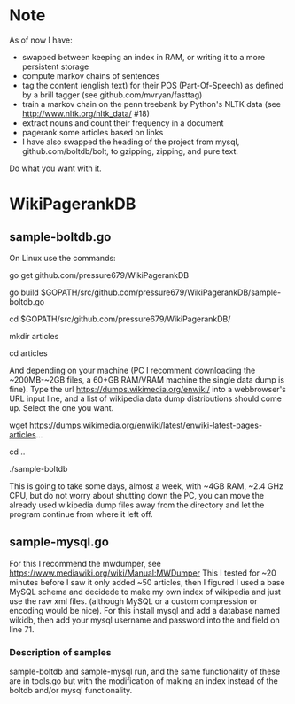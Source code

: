 # Note

As of now I have:
- swapped between keeping an index in RAM, or writing it to a more persistent storage
- compute markov chains of sentences
- tag the content (english text) for their POS (Part-Of-Speech) as defined by a brill tagger (see github.com/mvryan/fasttag)
- train a markov chain on the penn treebank by Python's NLTK data (see http://www.nltk.org/nltk_data/ #18)
- extract nouns and count their frequency in a document
- pagerank some articles based on links
- I have also swapped the heading of the project from mysql, github.com/boltdb/bolt, to gzipping, zipping, and pure text.

Do what you want with it.

# WikiPagerankDB

## sample-boltdb.go
On Linux use the commands:

go get github.com/pressure679/WikiPagerankDB

go build $GOPATH/src/github.com/pressure679/WikiPagerankDB/sample-boltdb.go

cd $GOPATH/src/github.com/pressure679/WikiPagerankDB/

mkdir articles

cd articles

And depending on your machine (PC I recomment downloading the ~200MB-~2GB files, a 60+GB RAM/VRAM machine the single data dump is fine). Type the url https://dumps.wikimedia.org/enwiki/ into a webbrowser's URL input line, and a list of wikipedia data dump distributions should come up. Select the one you want.

wget https://dumps.wikimedia.org/enwiki/latest/enwiki-latest-pages-articles...

cd ..

./sample-boltdb

This is going to take some days, almost a week, with ~4GB RAM, ~2.4 GHz CPU, but do not worry about shutting down the PC, you can move the already used wikipedia dump files away from the directory and let the program continue from where it left off.

## sample-mysql.go
For this I recommend the mwdumper, see https://www.mediawiki.org/wiki/Manual:MWDumper
This I tested for ~20 minutes before I saw it only added ~50 articles, then I figured I used a base MySQL schema and decidede to make my own index of wikipedia and just use the raw xml files. (although MySQL or a custom compression or encoding would be nice).
For this install mysql and add a database named wikidb, then add your mysql username and password into the <username> and <password> field on line 71.

### Description of samples
sample-boltdb and sample-mysql run, and the same functionality of these are in tools.go but with the modification of making an index instead of the boltdb and/or mysql functionality.
